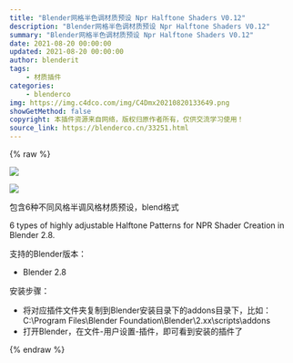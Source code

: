 ```yaml
---
title: "Blender网格半色调材质预设 Npr Halftone Shaders V0.12"
description: "Blender网格半色调材质预设 Npr Halftone Shaders V0.12"
summary: "Blender网格半色调材质预设 Npr Halftone Shaders V0.12"
date: 2021-08-20 00:00:00
updated: 2021-08-20 00:00:00
author: blenderit
tags: 
    - 材质插件
categories:
    - blenderco
img: https://img.c4dco.com/img/C4Dmx20210820133649.png
showGetMethod: false
copyright: 本插件资源来自网络，版权归原作者所有，仅供交流学习使用！
source_link: https://blenderco.cn/33251.html
---
```


{% raw %}
<p><img class="aligncenter" src="https://img.c4dco.com/img/C4Dmx20210820133649.png"></p><p><img src="https://img.c4dco.com/img/C4Dmx20210820133439.png"></p><p>包含6种不同风格半调风格材质预设，blend格式</p><p>6 types of highly adjustable Halftone Patterns for NPR Shader Creation in Blender 2.8.</p><p>支持的Blender版本：</p><ul>
<li>Blender 2.8</li>
</ul><p>安装步骤：</p><ul>
<li>将对应插件文件夹复制到Blender安装目录下的addons目录下，比如：C:\Program Files\Blender Foundation\Blender\2.xx\scripts\addons</li>
<li>打开Blender，在文件-用户设置-插件，即可看到安装的插件了</li>
</ul>
<div style="display: none">blenderco</div>
{% endraw %}